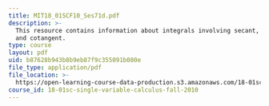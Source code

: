 ```yaml
---
title: MIT18_01SCF10_Ses71d.pdf
description: >-
  This resource contains information about integrals involving secant, cosecant
  and cotangent.
type: course
layout: pdf
uid: b87628b943b8b9eb87f9c355091b080e
file_type: application/pdf
file_location: >-
  https://open-learning-course-data-production.s3.amazonaws.com/18-01sc-single-variable-calculus-fall-2010/b87628b943b8b9eb87f9c355091b080e_MIT18_01SCF10_Ses71d.pdf
course_id: 18-01sc-single-variable-calculus-fall-2010
---
```

